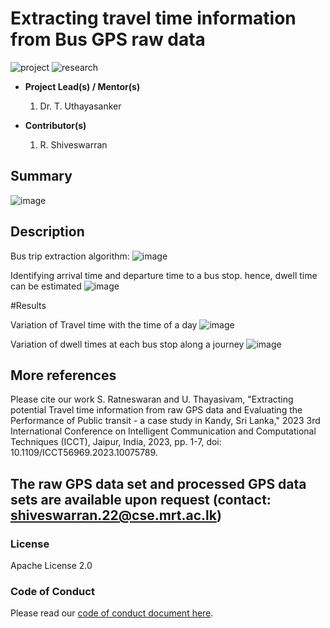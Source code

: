 # Extracting travel time information from Bus GPS raw data

![project] ![research]



- <b>Project Lead(s) / Mentor(s)</b>
    1. Dr. T. Uthayasanker 
    
- <b>Contributor(s)</b>
    1. R. Shiveswarran



## Summary


![image](https://user-images.githubusercontent.com/87017018/232291100-ea7e23dc-2939-49f0-aaa0-bbb1edf5efe0.png)


## Description

Bus trip extraction algorithm:
![image](https://user-images.githubusercontent.com/87017018/232291192-06b15058-5db9-4038-9798-c4990d58739d.png)

Identifying arrival time and departure time to a bus stop. hence, dwell time can be estimated
![image](https://user-images.githubusercontent.com/87017018/232291216-a0e4e374-0f6b-4b9c-b2c8-8768bc8e4370.png)


#Results

Variation of Travel time with the time of a day
![image](https://user-images.githubusercontent.com/87017018/232291267-a76d7c27-e767-471a-bb96-8f81bfd08590.png)

Variation of dwell times at each bus stop along a journey
![image](https://user-images.githubusercontent.com/87017018/232291295-16e13635-b04d-4b19-9039-0a0bcf2a7dda.png)

## More references
Please cite our work
S. Ratneswaran and U. Thayasivam, "Extracting potential Travel time information from raw GPS data and Evaluating the Performance of Public transit - a case study in Kandy, Sri Lanka," 2023 3rd International Conference on Intelligent Communication and Computational Techniques (ICCT), Jaipur, India, 2023, pp. 1-7, doi: 10.1109/ICCT56969.2023.10075789.

The raw GPS data set and processed GPS data sets are available upon request (contact: shiveswarran.22@cse.mrt.ac.lk)
---

### License

Apache License 2.0

### Code of Conduct

Please read our [code of conduct document here](https://github.com/aaivu/aaivu-introduction/blob/master/docs/code_of_conduct.md).

[project]: https://img.shields.io/badge/-Project-blue
[research]: https://img.shields.io/badge/-Research-yellowgreen
